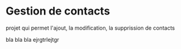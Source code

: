 # Gestion de contacts

projet qui permet l'ajout, la modification, la supprission de contacts

bla bla bla
ejrgtrlejtgr